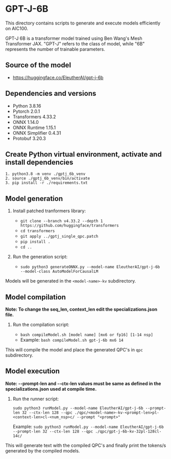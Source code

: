 # GPT-J-6B

This directory contains scripts to generate and execute models efficiently on AIC100.

GPT-J 6B is a transformer model trained using Ben Wang's Mesh Transformer JAX.
"GPT-J" refers to the class of model, while "6B" represents the number of trainable parameters.

## Source of the model

- https://huggingface.co/EleutherAI/gpt-j-6b

## Dependencies and versions

- Python 3.8.16
- Pytorch 2.0.1
- Transformers 4.33.2
- ONNX 1.14.0
- ONNX Runtime 1.15.1
- ONNX Simplifier 0.4.31
- Protobuf 3.20.3

## Create Python virtual environment, activate and install dependencies

    1. python3.8 -m venv ./gptj_6b_venv
    2. source ./gptj_6b_venv/bin/activate
    3. pip install -r ./requirements.txt

## Model generation

1. Install patched tranformers library:

    - `git clone --branch v4.33.2 --depth 1 https://github.com/huggingface/transformers`
    - `cd transformers`
    - `git apply ../gptj_single_qpc.patch`
    - `pip install .`
	- `cd ..`

2. Run the generation script:
	
	- `sudo python3 generateONNX.py --model-name EleutherAI/gpt-j-6b  --model-class AutoModelForCausalLM`

Models will be generated in the `<model-name>-kv` subdirectory.

## Model compilation

**Note: To change the seq_len, context_len edit the specializations.json file.**

1. Run the compilation script:

	- `bash compileModel.sh [model name] [mx6 or fp16] [1-14 nsp]`
	- Example: `bash compileModel.sh gpt-j-6b mx6 14`

This will compile the model and place the generated QPC's in `qpc` subdirectory.

## Model execution

**Note: --prompt-len and --ctx-len values must be same as defined in the specializations.json used at compile time.**

1. Run the runner script:

	`sudo python3 runModel.py --model-name EleutherAI/gpt-j-6b --prompt-len 32 --ctx-len 128 --qpc ./qpc/<model-name>-kv-<prompt-len>pl-<context-len>cl-<num_nsp>c/ --prompt "<prompt>"`

	Example: `sudo python3 runModel.py --model-name EleutherAI/gpt-j-6b --prompt-len 32 --ctx-len 128 --qpc ./qpc/gpt-j-6b-kv-32pl-128cl-14c/`

This will generate text with the compiled QPC's and finally print the tokens/s generated by the compiled models.

